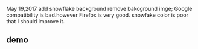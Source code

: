 May 19,2017
add snowflake background 
remove bakcground imge;
Google compatibility is bad.however Firefox is very good.
snowfake color is poor that I should improve it.
<h2>demo&nbsp</h2>
